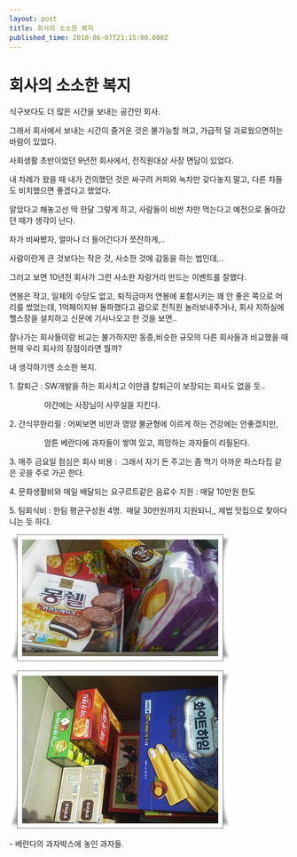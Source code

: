 ```yaml
---
layout: post
title: 회사의 소소한 복지
published_time: 2010-06-07T21:15:00.000Z
---
```


# 회사의 소소한 복지


식구보다도 더 많은 시간을 보내는 공간인 회사.

그래서 회사에서 보내는 시간이 즐거운 것은 불가능할 꺼고, 가급적 덜 괴로웠으면하는 바람이 있었다.

사회생활 초반이었던 9년전 회사에서, 전직원대상 사장 면담이 있었다.

내 차례가 왔을 때 내가 건의했던 것은 싸구려 커피와 녹차만 갖다놓지 말고, 다른 차들도 비치했으면 좋겠다고 했었다.

알았다고 해놓고선 딱 한달 그렇게 하고, 사람들이 비싼 차만 먹는다고 예전으로 돌아갔던 때가 생각이 난다.

차가 비싸봤자, 얼마나 더 들어간다가 쪼잔하게,..

사람이란게 큰 것보다는 작은 것, 사소한 것에 감동을 하는 법인데,..

그러고 보면 10년전 회사가 그런 사소한 자랑거리 만드는 이벤트를 잘했다.

연봉은 작고, 일체의 수당도 없고, 퇴직금마저 연봉에 포함시키는 꽤 안 좋은 쪽으로 머리를 썼었는데, 1억페이지뷰 돌파했다고 괌으로 전직원 놀러보내주거나, 회사 지하실에 헬스장을 설치하고 신문에 기사나오고 한 것을 보면..

잘나가는 회사들이랑 비교는 불가하지만 동종,비슷한 규모의 다른 회사들과 비교했을 때 현재 우리 회사의 장점이라면 뭘까?

내 생각하기엔 소소한 복지.

1\. 칼퇴근 : SW개발을 하는 회사치고 이만큼 칼퇴근이 보장되는 회사도 없을 듯..

                야간에는 사장님이 사무실을 지킨다.

2\. 간식무한리필 : 어찌보면 비만과 영양 불균형에 이르게 하는 건강에는 안좋겠지만,

                암튼 베란다에 과자들이 쌓여 있고, 희망하는 과자들이 리필된다.

3\. 매주 금요일 점심은 회사 비용 :  그래서 자기 돈 주고는 좀 먹기 아까운 파스타집 같은 곳을 주로 가곤 한다.

4\. 문화생활비와 매일 배달되는 요구르트같은 음료수 지원 : 매달 10만원 한도

5\. 팀회식비 : 한팀 평균구성원 4명.  매달 30만원까지 지원되니,, 제법 맛집으로 찾아다니는 듯 하다.

![](../pds/201005/13/80/a0109780_4beb8ef995746.jpg)

![](../pds/201005/13/80/a0109780_4beb8efa1c68b.jpg)

\- 베란다의 과자박스에 놓인 과자들.

